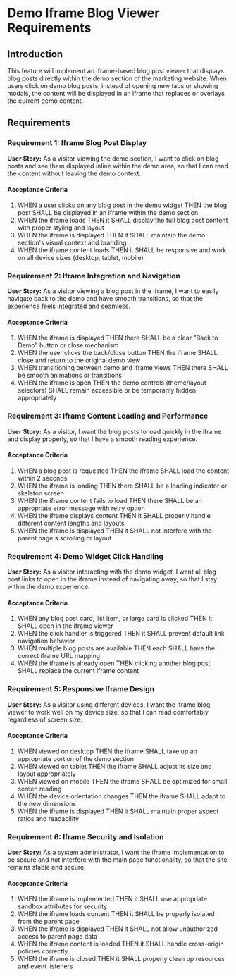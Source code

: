 # Demo Iframe Blog Viewer Requirements

## Introduction

This feature will implement an iframe-based blog post viewer that displays blog posts directly within the demo section of the marketing website. When users click on demo blog posts, instead of opening new tabs or showing modals, the content will be displayed in an iframe that replaces or overlays the current demo content.

## Requirements

### Requirement 1: Iframe Blog Post Display

**User Story:** As a visitor viewing the demo section, I want to click on blog posts and see them displayed inline within the demo area, so that I can read the content without leaving the demo context.

#### Acceptance Criteria

1. WHEN a user clicks on any blog post in the demo widget THEN the blog post SHALL be displayed in an iframe within the demo section
2. WHEN the iframe loads THEN it SHALL display the full blog post content with proper styling and layout
3. WHEN the iframe is displayed THEN it SHALL maintain the demo section's visual context and branding
4. WHEN the iframe content loads THEN it SHALL be responsive and work on all device sizes (desktop, tablet, mobile)

### Requirement 2: Iframe Integration and Navigation

**User Story:** As a visitor viewing a blog post in the iframe, I want to easily navigate back to the demo and have smooth transitions, so that the experience feels integrated and seamless.

#### Acceptance Criteria

1. WHEN the iframe is displayed THEN there SHALL be a clear "Back to Demo" button or close mechanism
2. WHEN the user clicks the back/close button THEN the iframe SHALL close and return to the original demo view
3. WHEN transitioning between demo and iframe views THEN there SHALL be smooth animations or transitions
4. WHEN the iframe is open THEN the demo controls (theme/layout selectors) SHALL remain accessible or be temporarily hidden appropriately

### Requirement 3: Iframe Content Loading and Performance

**User Story:** As a visitor, I want the blog posts to load quickly in the iframe and display properly, so that I have a smooth reading experience.

#### Acceptance Criteria

1. WHEN a blog post is requested THEN the iframe SHALL load the content within 2 seconds
2. WHEN the iframe is loading THEN there SHALL be a loading indicator or skeleton screen
3. WHEN the iframe content fails to load THEN there SHALL be an appropriate error message with retry option
4. WHEN the iframe displays content THEN it SHALL properly handle different content lengths and layouts
5. WHEN the iframe is displayed THEN it SHALL not interfere with the parent page's scrolling or layout

### Requirement 4: Demo Widget Click Handling

**User Story:** As a visitor interacting with the demo widget, I want all blog post links to open in the iframe instead of navigating away, so that I stay within the demo experience.

#### Acceptance Criteria

1. WHEN any blog post card, list item, or large card is clicked THEN it SHALL open in the iframe viewer
2. WHEN the click handler is triggered THEN it SHALL prevent default link navigation behavior
3. WHEN multiple blog posts are available THEN each SHALL have the correct iframe URL mapping
4. WHEN the iframe is already open THEN clicking another blog post SHALL replace the current iframe content

### Requirement 5: Responsive Iframe Design

**User Story:** As a visitor using different devices, I want the iframe blog viewer to work well on my device size, so that I can read comfortably regardless of screen size.

#### Acceptance Criteria

1. WHEN viewed on desktop THEN the iframe SHALL take up an appropriate portion of the demo section
2. WHEN viewed on tablet THEN the iframe SHALL adjust its size and layout appropriately
3. WHEN viewed on mobile THEN the iframe SHALL be optimized for small screen reading
4. WHEN the device orientation changes THEN the iframe SHALL adapt to the new dimensions
5. WHEN the iframe is displayed THEN it SHALL maintain proper aspect ratios and readability

### Requirement 6: Iframe Security and Isolation

**User Story:** As a system administrator, I want the iframe implementation to be secure and not interfere with the main page functionality, so that the site remains stable and secure.

#### Acceptance Criteria

1. WHEN the iframe is implemented THEN it SHALL use appropriate sandbox attributes for security
2. WHEN the iframe loads content THEN it SHALL be properly isolated from the parent page
3. WHEN the iframe is displayed THEN it SHALL not allow unauthorized access to parent page data
4. WHEN the iframe content is loaded THEN it SHALL handle cross-origin policies correctly
5. WHEN the iframe is closed THEN it SHALL properly clean up resources and event listeners